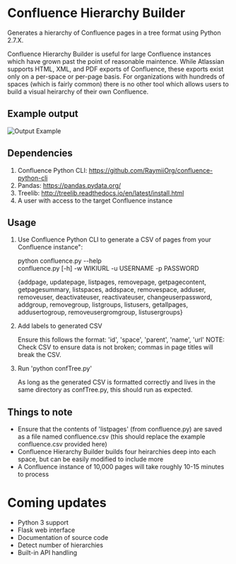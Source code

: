 # Confluence Hierarchy Builder
Generates a hierarchy of Confluence pages in a tree format using Python 2.7.X.

Confluence Hierarchy Builder is useful for large Confluence instances which have grown past the point of reasonable maintence. While Atlassian supports HTML, XML, and PDF exports of Confluence, these exports exist only on a per-space or per-page basis. For organizations with hundreds of spaces (which is fairly common) there is no other tool which allows users to build a visual heirarchy of their own Confluence.

## Example output
![Output Example](https://s3.us-east-2.amazonaws.com/toddbirchard-github/Confluence+Hierarchy/output3.png)

## Dependencies
1. Confluence Python CLI: https://github.com/RaymiiOrg/confluence-python-cli
2. Pandas: https://pandas.pydata.org/
3. Treelib: http://treelib.readthedocs.io/en/latest/install.html
4. A user with access to the target Confluence instance

## Usage
1. Use Confluence Python CLI to generate a CSV of pages from your Confluence instance":

   python confluence.py --help                                                                                         
   confluence.py [-h] -w WIKIURL -u USERNAME -p PASSWORD
   
   {addpage, updatepage, listpages, removepage, getpagecontent, getpagesummary, listspaces, addspace, removespace, adduser,    removeuser, deactivateuser, reactivateuser, changeuserpassword, addgroup, removegroup, listgroups, listusers, 
   getallpages, addusertogroup, removeusergromgroup, listusergroups}

2. Add labels to generated CSV

    Ensure this follows the format: 'id', 'space', 'parent', 'name', 'url'
    NOTE: Check CSV to ensure data is not broken; commas in page titles will break the CSV.

4. Run 'python confTree.py'

    As long as the generated CSV is formatted correctly and lives in the same directory as confTree.py, this should run as  expected.

## Things to note
- Ensure that the contents of 'listpages' (from confluence.py) are saved as a file named confluence.csv (this should replace the example confluence.csv provided here)
- Confluence Hierarchy Builder builds four heirarchies deep into each space, but can be easily modified to include more
- A Confluence instance of 10,000 pages will take roughly 10-15 minutes to process

# Coming updates
- Python 3 support
- Flask web interface
- Documentation of source code
- Detect number of hierarchies
- Built-in API handling

